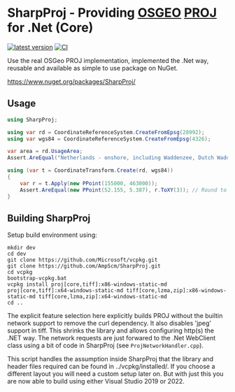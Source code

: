 # SharpProj - Providing [OSGEO](https://www.osgeo.org/projects/proj/) [PROJ](https://proj.org/) for .Net (Core)

[![latest version](https://img.shields.io/nuget/v/SharpProj)](https://www.nuget.org/packages/SharpProj)
[![CI](https://github.com/AmpScm/SharpProj/actions/workflows/msbuild.yml/badge.svg)](https://github.com/AmpScm/SharpProj/actions/workflows/msbuild.yml)

Use the real OSGeo PROJ implementation, implemented the .Net way, reusable and available as simple to use package on NuGet.

https://www.nuget.org/packages/SharpProj/

## Usage

```csharp
using SharpProj;

using var rd = CoordinateReferenceSystem.CreateFromEpsg(28992);
using var wgs84 = CoordinateReferenceSystem.CreateFromEpsg(4326);

var area = rd.UsageArea;
Assert.AreEqual("Netherlands - onshore, including Waddenzee, Dutch Wadden Islands and 12-mile offshore coastal zone.", area.Name);

using (var t = CoordinateTransform.Create(rd, wgs84))
{
    var r = t.Apply(new PPoint(155000, 463000));
    Assert.AreEqual(new PPoint(52.155, 5.387), r.ToXY(3)); // Round to 3 decimals for easy testing
}
```

## Building SharpProj
Setup build environment using:

    mkdir dev
    cd dev
    git clone https://github.com/Microsoft/vcpkg.git
    git clone https://github.com/AmpScm/SharpProj.git
    cd vcpkg
    bootstrap-vcpkg.bat
    vcpkg install proj[core,tiff]:x86-windows-static-md proj[core,tiff]:x64-windows-static-md tiff[core,lzma,zip]:x86-windows-static-md tiff[core,lzma,zip]:x64-windows-static-md
    cd ..
    
The explicit feature selection here explicitly builds PROJ without the builtin network support to remove the curl dependency. It also disables 'jpeg' support in tiff.
This shrinks the library and allows configuring http(s) the .NET way. The network requests are just forwared to the .Net WebClient class using a bit
of code in SharpProj (see `ProjNetworkHandler.cpp`).

This script handles the assumption inside SharpProj that the library and header files required can be found in ../vcpkg/installed/<triplet>.
If you choose a different layout you will need a custom setup later on. But with just this you are now able to build using either Visual Studio
2019 or 2022.
